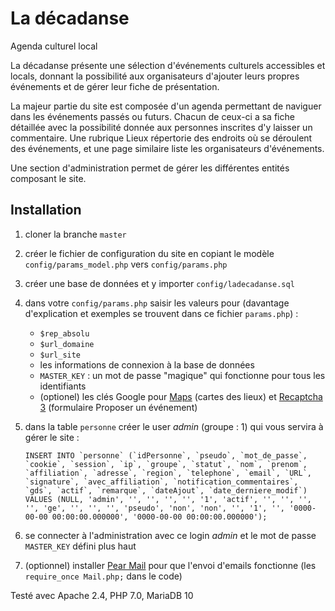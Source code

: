 # La décadanse
Agenda culturel local

La décadanse présente une sélection d'événements culturels accessibles et locals, donnant la possibilité aux organisateurs d'ajouter leurs propres événements et de gérer leur fiche de présentation.

La majeur partie du site est composée d'un agenda permettant de naviguer dans les événements passés ou futurs. Chacun de ceux-ci a sa fiche détaillée avec la possibilité donnée aux personnes inscrites d'y laisser un commentaire. Une rubrique Lieux répertorie des endroits où se déroulent des événements, et une page similaire liste les organisateurs d'événements.

Une section d'administration permet de gérer les différentes entités composant le site. 

## Installation

1. cloner la branche `master`
1. créer le fichier de configuration du site en copiant le modèle `config/params_model.php` vers `config/params.php`
1. créer une base de données et y importer `config/ladecadanse.sql`
1. dans votre `config/params.php` saisir les valeurs pour (davantage d'explication et exemples se trouvent dans ce fichier `params.php`) :
    - `$rep_absolu`
    - `$url_domaine`
    - `$url_site` 
    - les informations de connexion à la base de données
    - `MASTER_KEY` : un mot de passe "magique" qui fonctionne pour tous les identifiants
    - (optionel) les clés Google pour [Maps](https://developers.google.com/maps/documentation/javascript/get-api-key) (cartes des lieux) et [Recaptcha 3](https://www.google.com/recaptcha/intro/v3.html) (formulaire Proposer un événement)
1. dans la table `personne` créer le user *admin* (groupe : 1) qui vous servira à gérer le site :
    
    ```INSERT INTO `personne` (`idPersonne`, `pseudo`, `mot_de_passe`, `cookie`, `session`, `ip`, `groupe`, `statut`, `nom`, `prenom`, `affiliation`, `adresse`, `region`, `telephone`, `email`, `URL`, `signature`, `avec_affiliation`, `notification_commentaires`, `gds`, `actif`, `remarque`, `dateAjout`, `date_derniere_modif`) VALUES (NULL, 'admin', '', '', '', '', '1', 'actif', '', '', '', '', 'ge', '', '', '', 'pseudo', 'non', 'non', '', '1', '', '0000-00-00 00:00:00.000000', '0000-00-00 00:00:00.000000');```
1. se connecter à l'administration avec ce login *admin* et le mot de passe `MASTER_KEY` défini plus haut 
1. (optionnel) installer [Pear Mail](https://pear.php.net/package/Mail/) pour que l'envoi d'emails fonctionne (les `require_once Mail.php;` dans le code)

Testé avec Apache 2.4, PHP 7.0, MariaDB 10
